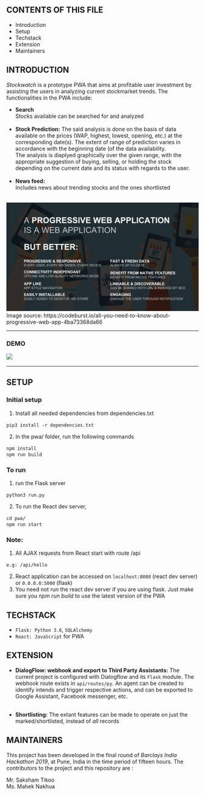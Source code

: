 CONTENTS OF THIS FILE 
---------------------

 * Introduction
 * Setup
 * Techstack
 * Extension
 * Maintainers

INTRODUCTION
------------

*Stockwatch* is a prototype PWA that aims at profitable user investment by assisting the users in analyzing current stockmarket trends. The functionalities in the PWA include:<br>
  * **Search**<br>Stocks available can be searched for and analyzed<br><br>
  * **Stock Prediction:** The said analysis is done on the basis of data available on the prices (WAP, highest, lowest, opening, etc.) at the corresponding date(s). The extent of range of prediction varies in accordance with the beginning date (of the data availability.<br>The analysis is diaplyed graphically over the given range, with the appropriate suggestion of buying, selling, or holding the stock depending on the current date and its status with regards to the user.<br><br>
  * **News feed:**<br> Includes news about trending stocks and the ones shortlisted <br><br>
  
<img src="https://github.com/nidheekamble/barclays19/blob/master/whatIsPWA.PNG"> 
Image source: https://codeburst.io/all-you-need-to-know-about-progressive-web-app-4ba73368da66 <hr>

### DEMO
<img src="https://github.com/nidheekamble/stockWatch/blob/master/demo.gif" width=1000> <hr>

SETUP
-----

### Initial setup
1. Install all needed dependencies from dependencies.txt
```
pip3 install -r dependencies.txt
```
2. In the pwa/ folder, run the following commands
```
npm install
npm run build
```

### To run

1. run the Flask server
```
python3 run.py
```

2. To run the React dev server,
```
cd pwa/
npm run start
```
### Note:
1. All AJAX requests from React start with route /api
```
e.g: /api/hello
```
2. React application can be accessed on `localhost:8080` (react dev server) or `0.0.0.0:5000` (flask)
3. You need not run the react dev server if you are using flask. Just make sure you *npm run build* to use the latest version of the PWA


TECHSTACK
---------

* `Flask: Python 3.6`, `SQLAlchemy`
* `React: JavaScript` for PWA

EXTENSION
---------

* **DialogFlow: webhook and export to Third Party Assistants:** The current project is configured with Dialogflow and its `Flask` module. The webhook route exists in `api/routes/py`. An agent can be created to identify intends and trigger respective actions, and can be exported to Google Assistant, Facebook messenger, etc. <br><br>

* **Shortlisting:** The extant features can be made to operate on just the marked/shortlisted, instead of *all* records


 MAINTAINERS
 -----------

This project has been developed in the final round of *Barclays India Hackathon 2019*, at Pune, India in the time period of fifteen hours.
The contributors to the project and this repository are :

Mr. Saksham Tikoo<br>
Ms. Mahek Nakhua<br> 



